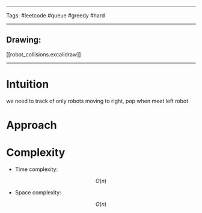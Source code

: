 

----

Tags: #leetcode #queue #greedy #hard

----

## Drawing:
[[robot_collisions.excalidraw]]

----


# Intuition

we need to track of only robots moving to right, pop when meet left robot

  

# Approach

<!-- Describe your approach to solving the problem. -->

  

# Complexity

- Time complexity:

 $$O(n)$$

  

- Space complexity:

$$O(n)$$